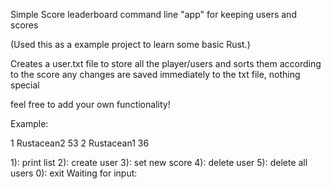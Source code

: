 Simple Score leaderboard command line "app" for keeping users and scores 

(Used this as a example project to learn some basic Rust.) 

Creates a user.txt file to store all the player/users 
and sorts them according to the score 
any changes are saved immediately to the txt file, nothing special 

feel free to add your own functionality! 


Example: 

1       Rustacean2       53
2       Rustacean1       36

1): print list
2): create user
3): set new score
4): delete user
5): delete all users
0): exit
Waiting for input:
